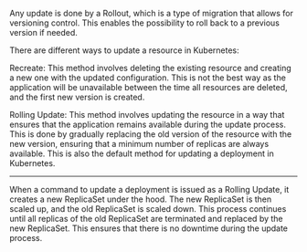 Any update is done by a Rollout, which is a type of migration that allows for versioning control. This enables the possibility to roll back to a previous version if needed.

There are different ways to update a resource in Kubernetes:

Recreate: This method involves deleting the existing resource and creating a new one with the updated configuration. This is not the best way as the application will be unavailable between the time all resources are deleted, and the first new version is created.

Rolling Update: This method involves updating the resource in a way that ensures that the application remains available during the update process. This is done by gradually replacing the old version of the resource with the new version, ensuring that a minimum number of replicas are always available. This is also the default method for updating a deployment in Kubernetes.

---

When a command to update a deployment is issued as a Rolling Update, it creates a new ReplicaSet under the hood. The new ReplicaSet is then scaled up, and the old ReplicaSet is scaled down. This process continues until all replicas of the old ReplicaSet are terminated and replaced by the new ReplicaSet. This ensures that there is no downtime during the update process.
